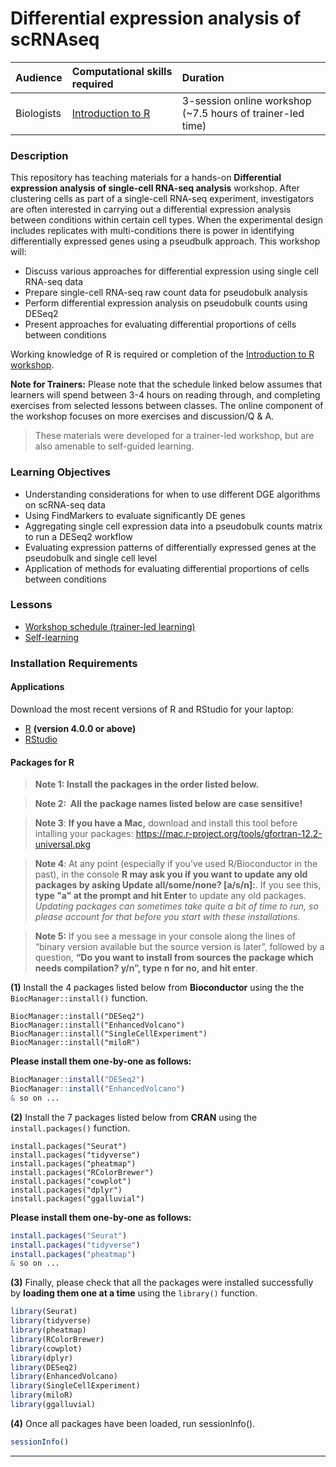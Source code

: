 # Differential expression analysis of scRNAseq

| Audience | Computational skills required| Duration |
:----------|:----------|:----------|
| Biologists | [Introduction to R](https://hbctraining.github.io/Intro-to-R-flipped/) | 3-session online workshop (~7.5 hours of trainer-led time)|

### Description

This repository has teaching materials for a hands-on **Differential expression analysis of single-cell RNA-seq analysis** workshop. 
After clustering cells as part of a single-cell RNA-seq experiment, investigators are often interested in carrying out a differential expression analysis between conditions within certain cell types. When the experimental design includes replicates with multi-conditions there is power in identifying differentially expressed genes using a pseudbulk approach.  This workshop will:

- Discuss various approaches for differential expression using single cell RNA-seq data
- Prepare single-cell RNA-seq raw count data for pseudobulk analysis
- Perform differential expression analysis on pseudobulk counts using DESeq2
- Present approaches for evaluating differential proportions of cells between conditions

Working knowledge of R is required or completion of the [Introduction to R workshop](https://hbctraining.github.io/Intro-to-R/). 

**Note for Trainers:** Please note that the schedule linked below assumes that learners will spend between 3-4 hours on reading through, and completing exercises from selected lessons between classes. The online component of the workshop focuses on more exercises and discussion/Q & A.

> These materials were developed for a trainer-led workshop, but are also amenable to self-guided learning.

### Learning Objectives

* Understanding considerations for when to use different DGE algorithms on scRNA-seq data
* Using FindMarkers to evaluate significantly DE genes
* Aggregating single cell expression data into a pseudobulk counts matrix to run a DESeq2 workflow
* Evaluating expression patterns of differentially expressed genes at the pseudobulk and single cell level
* Application of methods for evaluating differential proportions of cells between conditions


### Lessons
* [Workshop schedule (trainer-led learning)](schedule/)
* [Self-learning](schedule/links-to-lessons.md)

### Installation Requirements

#### Applications
Download the most recent versions of R and RStudio for your laptop:

 - [R](http://lib.stat.cmu.edu/R/CRAN/) **(version 4.0.0 or above)**
 - [RStudio](https://www.rstudio.com/products/rstudio/download/#download)

#### Packages for R

> **Note 1: Install the packages in the order listed below.**

> **Note 2:  All the package names listed below are case sensitive!**
 
> **Note 3**: **If you have a Mac,** download and install this tool before intalling your packages:
https://mac.r-project.org/tools/gfortran-12.2-universal.pkg

> **Note 4**: At any point (especially if you’ve used R/Bioconductor in the past), in the console **R may ask you if you want to update any old packages by asking Update all/some/none? [a/s/n]:**. If you see this, **type "a" at the prompt and hit Enter** to update any old packages. _Updating packages can sometimes take quite a bit of time to run, so please account for that before you start with these installations._  

> **Note 5:** If you see a message in your console along the lines of “binary version available but the source version is later”, followed by a question, **“Do you want to install from sources the package which needs compilation? y/n”, type n for no, and hit enter**.


**(1)** Install the 4 packages listed below from **Bioconductor** using the the `BiocManager::install()` function.

```
BiocManager::install("DESeq2")
BiocManager::install("EnhancedVolcano")
BiocManager::install("SingleCellExperiment")
BiocManager::install("miloR")
```

**Please install them one-by-one as follows:**

```r
BiocManager::install("DESeq2")
BiocManager::install("EnhancedVolcano")
& so on ...
```

**(2)** Install the 7 packages listed below from **CRAN** using the `install.packages()` function. 

```
install.packages("Seurat")
install.packages("tidyverse")
install.packages("pheatmap")
install.packages("RColorBrewer")
install.packages("cowplot")
install.packages("dplyr")
install.packages("ggalluvial")
```

**Please install them one-by-one as follows:**

```r
install.packages("Seurat")
install.packages("tidyverse")
install.packages("pheatmap")
& so on ...
```

**(3)** Finally, please check that all the packages were installed successfully by **loading them one at a time** using the `library()` function.  

```r
library(Seurat)
library(tidyverse)
library(pheatmap)
library(RColorBrewer)
library(cowplot)
library(dplyr)
library(DESeq2)
library(EnhancedVolcano)
library(SingleCellExperiment)
library(miloR)
library(ggalluvial)
```

**(4)** Once all packages have been loaded, run sessionInfo().  

```r
sessionInfo()
```

---
